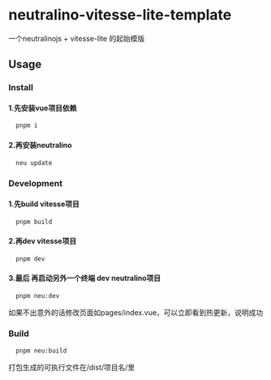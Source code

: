 # neutralino-vitesse-lite-template
一个neutralinojs + vitesse-lite 的起始模版


## Usage

### Install

#### 1.先安装vue项目依赖
```bash
  pnpm i
```

#### 2.再安装neutralino
```bash
  neu update
```

### Development
#### 1.先build vitesse项目
```bash
  pnpm build
```
#### 2.再dev vitesse项目
```bash
  pnpm dev
```
#### 3.最后 再启动另外一个终端 dev neutralino项目
```bash
  pnpm neu:dev
```
如果不出意外的话修改页面如pages/index.vue，可以立即看到热更新，说明成功

### Build
```bash
  pnpm neu:build
```
打包生成的可执行文件在/dist/项目名/里
